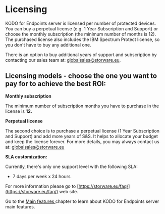 # Licensing

KODO for Endpoints server is licensed per number of protected devices. You can buy a perpetual license \(e.g. 1 Year Subscription and Support\) or choose the monthly subscription \(the minimum number of months is 12\). The purchased license also includes the IBM Spectrum Protect license, so you don't have to buy any additional one.

There is an option to buy additional years of support and subscription by contacting our sales team at: [globalsales@storware.eu](mailto:globalsales@storware.eu).

## **Licensing models - choose the one you want to pay for to achieve the best ROI:** <a id="licensing-models-choose-the-one-you-want-to-pay-for-to-achieve-the-best-roi"></a>

**Monthly subscription** 

The minimum number of subscription months you have to purchase in the license is **12.**

**Perpetual license**

The second choice is to purchase a perpetual license \(1 Year Subscription and Support\) and add more years of S&S. It helps to allocate your budget and keep the license forever. For more details, you may always contact us at: [globalsales@storware.eu](mailto:globalsales@storware.eu)​

**SLA customization:**

Currently, there's only one support level with the following SLA:

 - 7 days per week x 24 hours

For more information please go to [https://storware.eu/faq/](https://storware.eu/faq/) web site.

Go to the [Main features ](main-features.md)chapter to learn about KODO for Endpoints server main features.

